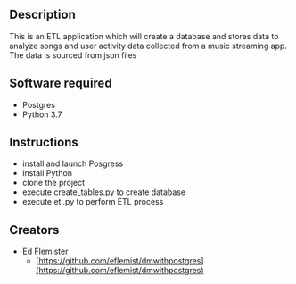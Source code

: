 ## Description
This is an ETL application which will create a database and stores data to analyze songs and user activity data collected from 
a music streaming app. The data is sourced from json files 

## Software required
* Postgres
* Python 3.7

## Instructions
* install and launch Posgress
* install Python
* clone the project
* execute create_tables.py to create database
* execute etl.py to perform ETL process 

## Creators

* Ed Flemister
    - [https://github.com/eflemist/dmwithpostgres](https://github.com/eflemist/dmwithpostgres)
 
 
